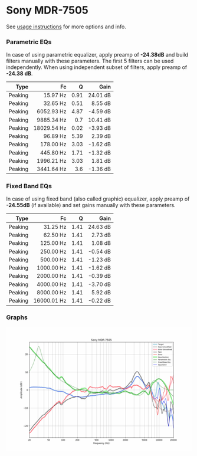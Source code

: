 # Sony MDR-7505
See [usage instructions](https://github.com/jaakkopasanen/AutoEq#usage) for more options and info.

### Parametric EQs
In case of using parametric equalizer, apply preamp of **-24.38dB** and build filters manually
with these parameters. The first 5 filters can be used independently.
When using independent subset of filters, apply preamp of **-24.38 dB**.

| Type    | Fc          |    Q | Gain     |
|--------:|------------:|-----:|---------:|
| Peaking | 15.97 Hz    | 0.91 | 24.01 dB |
| Peaking | 32.65 Hz    | 0.51 | 8.55 dB  |
| Peaking | 6052.93 Hz  | 4.87 | -4.59 dB |
| Peaking | 9885.34 Hz  | 0.7  | 10.41 dB |
| Peaking | 18029.54 Hz | 0.02 | -3.93 dB |
| Peaking | 96.89 Hz    | 5.39 | 2.39 dB  |
| Peaking | 178.00 Hz   | 3.03 | -1.62 dB |
| Peaking | 445.80 Hz   | 1.71 | -1.32 dB |
| Peaking | 1996.21 Hz  | 3.03 | 1.81 dB  |
| Peaking | 3441.64 Hz  | 3.6  | -1.36 dB |

### Fixed Band EQs
In case of using fixed band (also called graphic) equalizer, apply preamp of **-24.55dB**
(if available) and set gains manually with these parameters.

| Type    | Fc          |    Q | Gain     |
|--------:|------------:|-----:|---------:|
| Peaking | 31.25 Hz    | 1.41 | 24.63 dB |
| Peaking | 62.50 Hz    | 1.41 | 2.73 dB  |
| Peaking | 125.00 Hz   | 1.41 | 1.08 dB  |
| Peaking | 250.00 Hz   | 1.41 | -0.54 dB |
| Peaking | 500.00 Hz   | 1.41 | -1.23 dB |
| Peaking | 1000.00 Hz  | 1.41 | -1.62 dB |
| Peaking | 2000.00 Hz  | 1.41 | -0.39 dB |
| Peaking | 4000.00 Hz  | 1.41 | -3.70 dB |
| Peaking | 8000.00 Hz  | 1.41 | 5.92 dB  |
| Peaking | 16000.01 Hz | 1.41 | -0.22 dB |

### Graphs
![](./Sony%20MDR-7505.png)